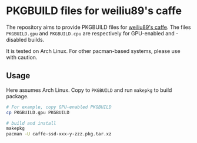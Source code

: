 # PKGBUILD files for weiliu89's caffe

The repository aims to provide PKGBUILD files for [weiliu89's caffe](https://github.com/weiliu89/caffe/tree/ssd). The files `PKGBUILD.gpu` and `PKGBUILD.cpu` are respectively for GPU-enabled and -disabled builds.

It is tested on Arch Linux. For other pacman-based systems, please use with caution.

## Usage

Here assumes Arch Linux. Copy to `PKGBUILD` and run `makepkg` to build package.

```sh
# For example, copy GPU-enabled PKGBUILD
cp PKGBUILD.gpu PKGBUILD

# build and install
makepkg
pacman -U caffe-ssd-xxx-y-zzz.pkg.tar.xz
```
